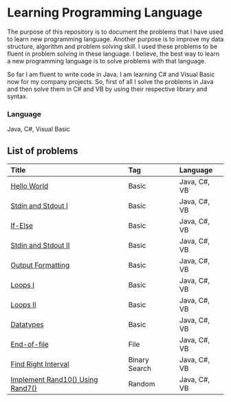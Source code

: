# Learning Programming Language

The purpose of this repository is to document the problems that I have used to learn new programming language. Another purpose is to improve my data structure, algorithm and problem solving skill. I used these problems to be fluent in problem solving in these language. I believe, the best way to learn a new programming language is to solve problems with that language.

So far I am fluent to write code in Java. I am learning C# and Visual Basic now for my company projects. So, first of all I solve the problems in Java and then solve them in C# and VB by using their respective library and syntax. 

### Language 
Java, C#, Visual Basic

## List of problems

| Title                                    | Tag | Language                                      |
| :--------------------------------------- | :-- |:--------------------------------------- |
| [Hello World][hr003] | Basic | Java, C#, VB |
| [Stdin and Stdout I][hr008] | Basic | Java, C#, VB |
| [If-Else][hr004] | Basic | Java, C#, VB |
| [Stdin and Stdout II][hr009] | Basic | Java, C#, VB |
| [Output Formatting][hr007] | Basic | Java, C#, VB |
| [Loops I][hr005] | Basic | Java, C#, VB |
| [Loops II][hr006] | Basic | Java, C#, VB |
| [Datatypes][hr001] | Basic | Java, C#, VB |
| [End-of-file][hr002] | File | Java, C#, VB |
| [Find Right Interval][lc0436] | Binary Search | Java, C#, VB |
| [Implement Rand10() Using Rand7()][lc0470] | Random | Java, C#, VB |


[lc0436]: /src/436-find-right-interval
[lc0470]: /src/470-implement-rand10-using-rand7

[hr001]: /src/datatypes
[hr002]: /src/end-of-file
[hr003]: /src/hello-world
[hr004]: /src/if-else
[hr005]: /src/loops
[hr006]: /src/loops-i
[hr007]: /src/output-formatting
[hr008]: /src/stdin-and-stdout-1
[hr009]: /src/stdin-stdout
